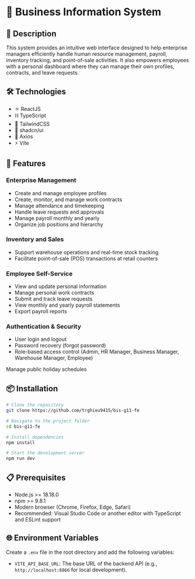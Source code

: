 # 📱 Business Information System

## 📝 Description

This system provides an intuitive web interface designed to help enterprise managers efficiently handle human resource management, payroll, inventory tracking, and point-of-sale activities. It also empowers employees with a personal dashboard where they can manage their own profiles, contracts, and leave requests.

## 🛠️ Technologies

- ⚛️ ReactJS
- ⛓️ TypeScript
- 💨 TailwindCSS
- 🧩 shadcn/ui
- 🔄 Axios
- ⚡️ Vite 

## 🚀 Features

### Enterprise Management
- Create and manage employee profiles
- Create, monitor, and manage work contracts
- Manage attendance and timekeeping
- Handle leave requests and approvals
- Manage payroll monthly and yearly
- Organize job positions and hierarchy

### Inventory and Sales
- Support warehouse operations and real-time stock tracking
- Facilitate point-of-sale (POS) transactions at retail counters

### Employee Self-Service
- View and update personal information
- Manage personal work contracts
- Submit and track leave requests
- View monthly and yearly payroll statements
- Export payroll reports

### Authentication & Security
- User login and logout
- Password recovery (forgot password)
- Role-based access control (Admin, HR Manager, Business Manager, Warehouse Manager, Employee)

Manage public holiday schedules
## 📦 Installation

```bash
# Clone the repository
git clone https://github.com/trghieu9415/bis-g11-fe

# Navigate to the project folder
cd bis-g11-fe

# Install dependencies
npm install

# Start the development server
npm run dev
```

## 📋 Prerequisites

- Node.js >= 18.18.0
- npm >= 9.8.1
- Modern browser (Chrome, Firefox, Edge, Safari)
- Recommended: Visual Studio Code or another editor with TypeScript and ESLint support

## 🌐 Environment Variables

Create a `.env` file in the root directory and add the following variables:

- `VITE_API_BASE_URL`: The base URL of the backend API (e.g., `http://localhost:8866` for local development).


